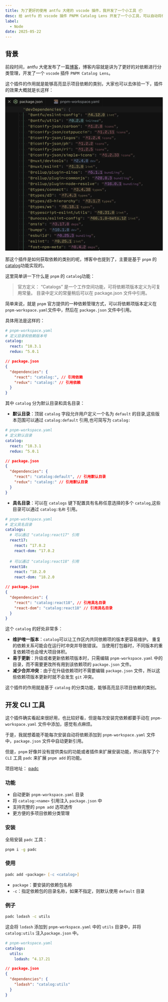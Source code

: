 ```yaml
---
title: 为了更好的使用 antfu 大佬的 vscode 插件，我开发了一个小工具 📦
desc: 给 antfu 的 vscode 插件 PNPM Catalog Lens 开发了一个小工具，可以自动将依赖导入到 pnpm catalog 中。
label:
  - Node
date: 2025-05-22
---
```


## 背景

前段时间，antfu 大佬发布了一篇[博客](https://antfu.me/posts/categorize-deps)，博客内容就是讲为了更好的对依赖进行分类管理，开发了一个 `vscode` 插件 `PNPM Catalog Lens`。

这个插件的作用就是能够高亮显示项目依赖的类别，大家也可以去体验一下，插件的效果大概就是长这样：

![compressed-2025-05-22-21-33-53](https://raw.githubusercontent.com/CodingAndSleeping/picgo/master/compressed-2025-05-22-21-33-53.webp)

那这个插件是如何获取依赖的类别的呢，博客中也提到了，主要是基于 `pnpm` 的 [catalog](https://www.pnpm.cn/catalogs)功能实现的。

这里简单讲一下什么是 `pnpm` 的 `catalog`功能：

> 官方定义： “Catalogs” 是一个工作空间功能，可将依赖项版本定义为可复用常量。 目录中定义的常量稍后可以在 package.json 文件中引用。

简单来说，就是 `pnpm` 官方提供的一种依赖管理方式，可以将依赖项版本定义在 `pnpm-workspace.yaml`文件中，然后在 `package.json` 文件中引用。

具体用法是这样的：

```yaml
# pnpm-workspace.yaml
# 定义目录和依赖版本号
catalog:
  react: ^18.3.1
  redux: ^5.0.1
```

```json
// package.json
{
  "dependencies": {
    "react": "catalog:", // 引用依赖
    "redux": "catalog:" // 引用依赖
  }
}
```

其中 `catalog` 分为默认目录和具名目录：

- **默认目录**：顶层 `catalog` 字段允许用户定义一个名为 `default` 的目录,这些版本范围可以通过 `catalog:default` 引用,也可简写为 `catalog:`

```yaml
# pnpm-workspace.yaml
# 定义默认目录
catalog:
  react: ^18.3.1
  redux: ^5.0.1
```

```json
// package.json
{
  "dependencies": {
    "react": "catalog:default", // 引用默认目录
    "redux": "catalog:" // 引用默认目录
  }
}
```

- **具名目录**：可以在 `catalogs` 键下配置具有名称任意选择的多个 `catalog`,这些目录可以通过 `catalog:名称` 引用。

```yaml
# pnpm-workspace.yaml
# 定义具名目录
catalogs:
  # 可以通过 "catalog:react17" 引用
  react17:
    react: ^17.0.2
    react-dom: ^17.0.2

  # 可以通过 "catalog:react18" 引用
  react18:
    react: ^18.2.0
    react-dom: ^18.2.0
```

```json
// package.json
{
  "dependencies": {
    "react": "catalog:react18", // 引用具名目录
    "react-dom": "catalog:react18" // 引用具名目录
  }
}
```

这个 `catalog` 的好处非常多：

- **维护唯一版本**：`catalog`可以让工作区内共同依赖项的版本更容易维护。 重复的依赖关系可能会在运行时冲突并导致错误。 当使用打包器时，不同版本的重复依赖项也会增大项目体积。
- **易于更新**：升级或者更新依赖项版本时，只需编辑 `pnpm-workspace.yaml` 中的目录，而不需要更改所有用到该依赖项的 `package.json` 文件。
- **减少合并冲突**：由于在升级依赖项时不需要编辑 `package.json` 文件，所以这些依赖项版本更新时就不会发生 `git` 冲突。

这个插件的作用就是基于 `catalog` 的分类功能，能够高亮显示项目依赖的类别。

## 开发 CLI 工具

这个插件确实看起来很好用，也比较好看，但是每次安装完依赖都要手动在 `pnpm-workspace.yaml` 文件中添加，感觉有点麻烦。

于是，我就想着能不能每次安装自动将依赖添加到 `pnpm-workspace.yaml` 文件中，`package.json` 文件中自动更新引用。

但是，`pnpm` 好像并没有提供类似的功能或者插件来扩展安装功能，所以我写了个 `CLI` 工具 `padc` 来扩展 `pnpm add` 的功能。

项目地址： [padc](https://www.npmjs.com/package/padc)

### 功能

- 自动更新 `pnpm-workspace.yaml` 目录
- 将 `catalog:<name>` 引用注入 `package.json` 中
- 支持完整的 `pnpm add` 选项透传
- 更方便的多项目依赖分类管理

### 安装

全局安装 `padc` 工具：

```zsh
pnpm i -g padc
```

### 使用

```zsh
padc add <package> [-c <catalog>]
```

- `package`：要安装的依赖包名称
- `-c`：指定依赖包的目录名称，如果不指定，则默认使用 `default` 目录

### 例子

```zsh
padc lodash -c utils
```

这会将 `lodash` 添加到 `pnpm-workspace.yaml` 中的 `utils` 目录中，并将 `catalog:utils` 注入`package.json` 中。

```yaml
# pnpm-workspace.yaml
catalogs:
  utils:
    lodash: ^4.17.21
```

```json
// package.json
{
  "dependencies": {
    "lodash": "catalog:utils"
  }
}
```
